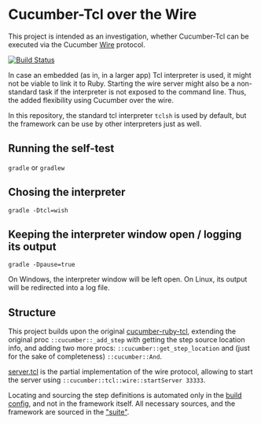 # Cucumber-Tcl over the Wire #

This project is intended as an investigation, whether Cucumber-Tcl can be executed via the Cucumber [Wire](http://www.relishapp.com/cucumber/cucumber/docs/wire-protocol) protocol.

[![Build Status](https://travis-ci.org/cucumber/cucumber-tcl-wire.svg?branch=master)](https://travis-ci.org/cucumber/cucumber-tcl-wire)

In case an embedded (as in, in a larger app) Tcl interpreter is used, it might not be viable to link it to Ruby. Starting the wire server might also be a non-standard task if the interpreter is not exposed to the command line. Thus, the added flexibility using Cucumber over the wire.

In this repository, the standard tcl interpreter `tclsh` is used by default, but the framework can be use by other interpreters just as well.

## Running the self-test ##

`gradle` or `gradlew`

## Chosing the interpreter ##

`gradle -Dtcl=wish`

## Keeping the interpreter window open / logging its output

`gradle -Dpause=true`

On Windows, the interpreter window will be left open. On Linux, its output will be redirected into a log file.

## Structure ##

This project builds upon the original [cucumber-ruby-tcl](https://github.com/cucumber/cucumber-ruby-tcl.git), extending the original proc `::cucumber::_add_step` with getting the step source location info, and adding two more procs: `::cucumber::get_step_location` and (just for the sake of completeness) `::cucumber::And`.

[server.tcl](src/main/tcl/server.tcl) is the partial implementation of the wire protocol, allowing to start the server using `::cucumber::tcl::wire::startServer 33333`.

Locating and sourcing the step definitions is automated only in the [build config](build.gradle), and not in the framework itself. All necessary sources, and the framework are sourced in the ["suite"](src/test/tcl/step_definitions/suite.tcl).
